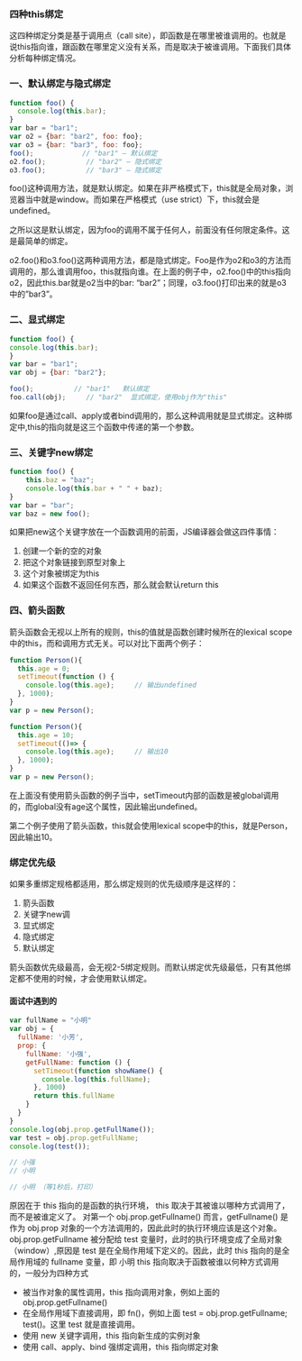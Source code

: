### 四种this绑定
这四种绑定分类是基于调用点（call site），即函数是在哪里被谁调用的。也就是说this指向谁，跟函数在哪里定义没有关系，而是取决于被谁调用。下面我们具体分析每种绑定情况。

### 一、默认绑定与隐式绑定
```JavaScript
function foo() { 
  console.log(this.bar); 
} 
var bar = "bar1"; 
var o2 = {bar: "bar2", foo: foo}; 
var o3 = {bar: "bar3", foo: foo}; 
foo();            // "bar1" – 默认绑定
o2.foo();          // "bar2" – 隐式绑定
o3.foo();          // "bar3" – 隐式绑定
```
foo()这种调用方法，就是默认绑定。如果在非严格模式下，this就是全局对象，浏览器当中就是window。而如果在严格模式（use strict）下，this就会是undefined。

之所以这是默认绑定，因为foo的调用不属于任何人，前面没有任何限定条件。这是最简单的绑定。

o2.foo()和o3.foo()这两种调用方法，都是隐式绑定。Foo是作为o2和o3的方法而调用的，那么谁调用foo，this就指向谁。在上面的例子中，o2.foo()中的this指向o2，因此this.bar就是o2当中的bar: “bar2”；同理，o3.foo()打印出来的就是o3中的”bar3”。

### 二、显式绑定
```JavaScript
function foo() { 
console.log(this.bar); 
} 
var bar = "bar1"; 
var obj = {bar: "bar2"}; 

foo();          // "bar1"   默认绑定
foo.call(obj);     // "bar2"  显式绑定，使用obj作为"this" 
```
如果foo是通过call、apply或者bind调用的，那么这种调用就是显式绑定。这种绑定中,this的指向就是这三个函数中传递的第一个参数。


### 三、关键字new绑定
```JavaScript
function foo() { 
    this.baz = "baz"; 
    console.log(this.bar + " " + baz); 
} 
var bar = "bar"; 
var baz = new foo(); 
```
如果把new这个关键字放在一个函数调用的前面，JS编译器会做这四件事情：
1. 创建一个新的空的对象
2. 把这个对象链接到原型对象上
3. 这个对象被绑定为this
4. 如果这个函数不返回任何东西，那么就会默认return this

### 四、箭头函数
箭头函数会无视以上所有的规则，this的值就是函数创建时候所在的lexical scope中的this，而和调用方式无关。可以对比下面两个例子：
```JavaScript
function Person(){
  this.age = 0;
  setTimeout(function () {
    console.log(this.age);     // 输出undefined
  }, 1000);
}
var p = new Person();
```
```JavaScript
function Person(){
  this.age = 10;
  setTimeout(()=> {
    console.log(this.age);     // 输出10
  }, 1000);
}
var p = new Person();
```
在上面没有使用箭头函数的例子当中，setTimeout内部的函数是被global调用的，而global没有age这个属性，因此输出undefined。

第二个例子使用了箭头函数，this就会使用lexical scope中的this，就是Person，因此输出10。

### 绑定优先级

如果多重绑定规格都适用，那么绑定规则的优先级顺序是这样的：
1. 箭头函数
2. 关键字new调
3. 显式绑定
4. 隐式绑定
5. 默认绑定

箭头函数优先级最高，会无视2-5绑定规则。而默认绑定优先级最低，只有其他绑定都不使用的时候，才会使用默认绑定。



#### 面试中遇到的
```JavaScript
var fullName = "小明"
var obj = {
  fullName: '小芳',
  prop: {
    fullName: '小强',
    getFullName: function () {
      setTimeout(function showName() {
        console.log(this.fullName);
      }, 1000)
      return this.fullName
    }
  }
}
console.log(obj.prop.getFullName());
var test = obj.prop.getFullName;
console.log(test());

// 小强
// 小明

// 小明 （等1秒后，打印）
```



原因在于 this 指向的是函数的执行环境， this 取决于其被谁以哪种方式调用了，而不是被谁定义了。
对第一个 obj.prop.getFullname() 而言，getFullname() 是作为 obj.prop 对象的一个方法调用的，因此此时的执行环境应该是这个对象。
obj.prop.getFullname 被分配给 test 变量时，此时的执行环境变成了全局对象（window）,原因是 test 是在全局作用域下定义的。因此，此时 this 指向的是全局作用域的 fullname 变量，即 小明
this 指向取决于函数被谁以何种方式调用的，一般分为四种方式

* 被当作对象的属性调用，this 指向调用对象，例如上面的 obj.prop.getFullname()
* 在全局作用域下直接调用，即 fn()，例如上面 test = obj.prop.getFullname; test()。这里 test 就是直接调用。
* 使用 new 关键字调用，this 指向新生成的实例对象
* 使用 call、apply、bind 强绑定调用，this 指向绑定对象


